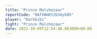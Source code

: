 ```yaml
---
title: "Prince Malchezaar"
reportCode: "9AfVWmKt2b34yk8h"
player: "Darkbibi"
fight: "Prince Malchezaar"
date: 2021-10-09T12:54:48.063000+00:00
---
```

